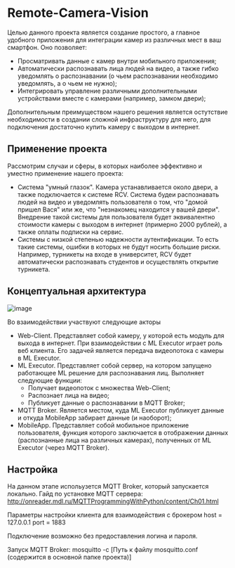 # Remote-Camera-Vision

Целью данного проекта является создание простого, а главное удобного приложения для интеграции камер из различных мест в ваш смартфон. Оно позволяет:
* Просматривать данные с камер внутри мобильного приложения;
* Автоматически распознавать лица людей на видео, а также гибко уведомлять о распознавании (о чьем распознавании необходимо уведомлять, а о чьем не нужно);
* Интегрировать управление различными дополнительными устройствами вместе с камерами (например, замком двери);

Дополнительным преимуществом нашего решения является остутствие необходимости в создании сложной инфраструктуру для него, для подключения достаточно купить камеру с выходом в интернет.

## Применение проекта

Рассмотрим случаи и сферы, в которых наиболее эффективно и уместно применение нашего проекта:
* Система "умный глазок". Камера устанавливается около двери, а также подключается к системе RCV. Система будеи распознавать людей на видео и уведомлять пользователя о том, что "домой пришел Вася" или же, что "незнакомец находится у вашей двери". Внедрение такой системы для пользователя  будет эквивалентно стоимости камеры с выходом в интернет (примерно 2000 рублей), а также оплаты подписки на сервис.
* Системы с низкой степенью надежности аутентификации. То есть такие системы, ошибки в которых не будут носить большие риски. Например, турникеты на входе в университет, RCV будет автоматически распознавать студентов и осуществлять открытие турникета.

## Концептуальная архитектура

![image](https://user-images.githubusercontent.com/67962930/190469174-c26ffc86-4a3a-4b09-90b0-8eecc063284b.png)

Во взаимодействии участвуют следующие акторы
* Web-Client. Представляет собой камеру, у которой есть модуль для выхода в интернет. При взаимодействии с ML Executor играет роль веб клиента. Его задачей является передача видеопотока с камеры в ML Executor.
* ML Executor. Представляет собой сервер, на котором запущено работающее ML решение для распознавания лиц. Выполняет следующие функции:
  * Получает видеопоток с множества Web-Client;
  * Распознает лица на видео;
  * Публикует данные о распознавании в MQTT Broker;
* MQTT Broker. Является местом, куда ML Executor публикует данные и откуда MobileApp забирает данные (и наоборот);
* MobileApp. Представляет собой мобильное приложение пользователя, функция которого заключается в отображении данных (распознанные лица на различных камерах), полученных от ML Executor (через MQTT Broker).

## Настройка

На данном этапе испольузется MQTT Broker, который запускается локально.
Гайд по установке MQTT сервера: http://onreader.mdl.ru/MQTTProgrammingWithPython/content/Ch01.html

Параметры настройки клиента для взаимодействия с брокером 
host = 127.0.0.1 
port = 1883 

Подключение возможно без предоставления логина и пароля.

Запуск MQTT Broker: mosquitto -c [Путь к файлу mosquitto.conf (содержится в основной папке проекта)]
